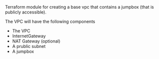 Terraform module for creating a base vpc that contains a jumpbox (that is publicly accessible).

The VPC will have the following components
- The VPC
- InternetGateway
- NAT Gateway (optional)
- A prublic subnet
- A jumpbox
